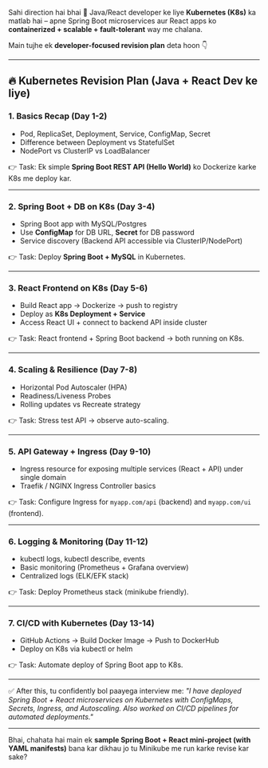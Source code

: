 Sahi direction hai bhai 🚀
Java/React developer ke liye **Kubernetes (K8s)** ka matlab hai – apne Spring Boot microservices aur React apps ko **containerized + scalable + fault-tolerant** way me chalana.

Main tujhe ek **developer-focused revision plan** deta hoon 👇

---

## 🔥 Kubernetes Revision Plan (Java + React Dev ke liye)

### 1. **Basics Recap (Day 1-2)**

* Pod, ReplicaSet, Deployment, Service, ConfigMap, Secret
* Difference between Deployment vs StatefulSet
* NodePort vs ClusterIP vs LoadBalancer

👉 Task: Ek simple **Spring Boot REST API (Hello World)** ko Dockerize karke K8s me deploy kar.

---

### 2. **Spring Boot + DB on K8s (Day 3-4)**

* Spring Boot app with MySQL/Postgres
* Use **ConfigMap** for DB URL, **Secret** for DB password
* Service discovery (Backend API accessible via ClusterIP/NodePort)

👉 Task: Deploy **Spring Boot + MySQL** in Kubernetes.

---

### 3. **React Frontend on K8s (Day 5-6)**

* Build React app → Dockerize → push to registry
* Deploy as **K8s Deployment + Service**
* Access React UI + connect to backend API inside cluster

👉 Task: React frontend + Spring Boot backend → both running on K8s.

---

### 4. **Scaling & Resilience (Day 7-8)**

* Horizontal Pod Autoscaler (HPA)
* Readiness/Liveness Probes
* Rolling updates vs Recreate strategy

👉 Task: Stress test API → observe auto-scaling.

---

### 5. **API Gateway + Ingress (Day 9-10)**

* Ingress resource for exposing multiple services (React + API) under single domain
* Traefik / NGINX Ingress Controller basics

👉 Task: Configure Ingress for `myapp.com/api` (backend) and `myapp.com/ui` (frontend).

---

### 6. **Logging & Monitoring (Day 11-12)**

* kubectl logs, kubectl describe, events
* Basic monitoring (Prometheus + Grafana overview)
* Centralized logs (ELK/EFK stack)

👉 Task: Deploy Prometheus stack (minikube friendly).

---

### 7. **CI/CD with Kubernetes (Day 13-14)**

* GitHub Actions → Build Docker Image → Push to DockerHub
* Deploy on K8s via kubectl or helm

👉 Task: Automate deploy of Spring Boot app to K8s.

---

✅ After this, tu confidently bol paayega interview me:
*"I have deployed Spring Boot + React microservices on Kubernetes with ConfigMaps, Secrets, Ingress, and Autoscaling. Also worked on CI/CD pipelines for automated deployments."*

---

Bhai, chahata hai main ek **sample Spring Boot + React mini-project (with YAML manifests)** bana kar dikhau jo tu Minikube me run karke revise kar sake?
